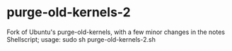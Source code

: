 # purge-old-kernels-2
Fork of Ubuntu's purge-old-kernels, with a few minor changes in the notes
Shellscript; usage: sudo sh purge-old-kernels-2.sh
